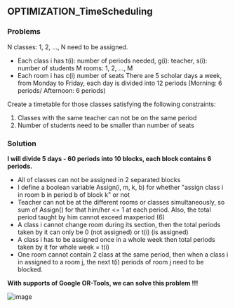 ## OPTIMIZATION_TimeScheduling

### Problems
N classes: 1, 2, ..., N need to be assigned.
- Each class i has t(i): number of periods needed, g(i): teacher, s(i): number of students
M rooms: 1, 2, ..., M 
- Each room i has c(i) number of seats
There are 5 scholar days a week, from Monday to Friday, each day is divided into 12 periods
(Morning: 6 periods/ Afternoon: 6 periods)

Create a timetable for those classes satisfying the following constraints:
1. Classes with the same teacher can not be on the same period
2. Number of students need to be smaller than number of seats

### Solution
**I will divide 5 days - 60 periods into 10 blocks, each block contains 6 periods.**
- All of classes can not be assigned in 2 separated blocks
- I define a boolean variable Assign(i, m, k, b) for whether "assign class i in room b in period b of block k" or not
- Teacher can not be at the different rooms or classes simultaneously, so sum of Assign() for that him/her <= 1 at each period.
  Also, the total period taught by him cannot exceed maxperiod (6)
- A class i cannot change room during its section, then the total periods taken by it can only be 0 (not assigned) or t(i) (is assigned)
- A class i has to be assigned once in a whole week then total periods taken by it for whole week = t(i)
- One room cannot contain 2 class at the same period, then when a class i in assigned to a room j, the next t(i) periods of room j need to be blocked.

**With supports of Google OR-Tools, we can solve this problem !!!** 

![image](https://user-images.githubusercontent.com/87572445/208047503-9dbc5983-b401-4154-9463-955a20d9f50e.png)
